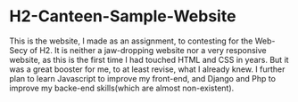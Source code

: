 # H2-Canteen-Sample-Website
This is the website, I made as an assignment, to contesting for the Web-Secy of H2. It is neither a jaw-dropping website nor a very responsive website, as this is the first time I had touched HTML and CSS in years. But it was a great booster for me, to at least revise, what I already knew.
I further plan to learn Javascript to improve my front-end, and Django and Php to improve my backe-end skills(which are almost non-existent). 
